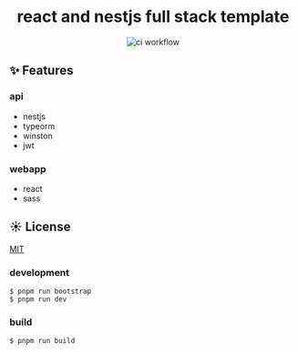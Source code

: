 <h1 style='text-align: center'>
react and nestjs full stack template
</h1>

<div style='text-align: center'>

![ci workflow](https://github.com/chenc041/react-nestjs-full-stack/actions/workflows/pr_check.yml/badge.svg)

</div>


## ✨ Features
### api
- nestjs
- typeorm
- winston
- jwt

### webapp
- react
- sass

## ☀️ License
[MIT](https://github.com/chenc041/react-nestjs-full-stack/blob/main/LICENSE)

### development
```shell
$ pnpm run bootstrap
$ pnpm run dev
```

### build
```shell
$ pnpm run build
```
